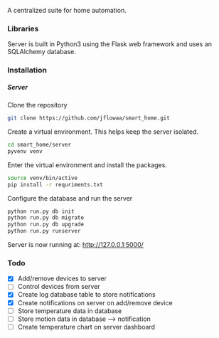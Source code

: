 A centralized suite for home automation. 

### Libraries
Server is built in Python3 using the Flask web framework and uses an SQLAlchemy database. 

### Installation
##### Server
Clone the repository
```bash
git clone https://github.com/jflowaa/smart_home.git
```
Create a virtual environment. This helps keep the server isolated.
```bash
cd smart_home/server
pyvenv venv
```
Enter the virtual environment and install the packages.
```bash
source venv/bin/active
pip install -r requriments.txt
```
Configure the database and run the server
```bash
python run.py db init
python run.py db migrate
python run.py db upgrade
python run.py runserver
```
Server is now running at: http://127.0.0.1:5000/

### Todo
- [x] Add/remove devices to server
- [ ] Control devices from server
- [x] Create log database table to store notifications
- [x] Create notifications on server on add/remove device
- [ ] Store temperature data in database
- [ ] Store motion data in database --> notification
- [ ] Create temperature chart on server dashboard
